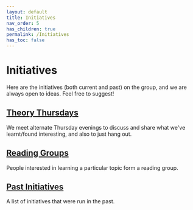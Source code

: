 ```yaml
---
layout: default
title: Initiatives
nav_order: 5
has_children: true
permalink: /Initiatives
has_toc: false
---
```


Initiatives
===========
Here are the initiatives (both current and past) on the group, and we are always open to ideas. Feel free to suggest!

[Theory Thursdays](/Initiatives/TheoryThursdays)
----------------
We meet alternate Thursday evenings to discuss and share what we've learnt/found interesting, and also to just hang out.

[Reading Groups](/Initiatives/ReadingGroups)
----------------
People interested in learning a particular topic form a reading group.

[Past Initiatives](/Initiatives/Past)
------------------------
A list of initiatives that were run in the past.
